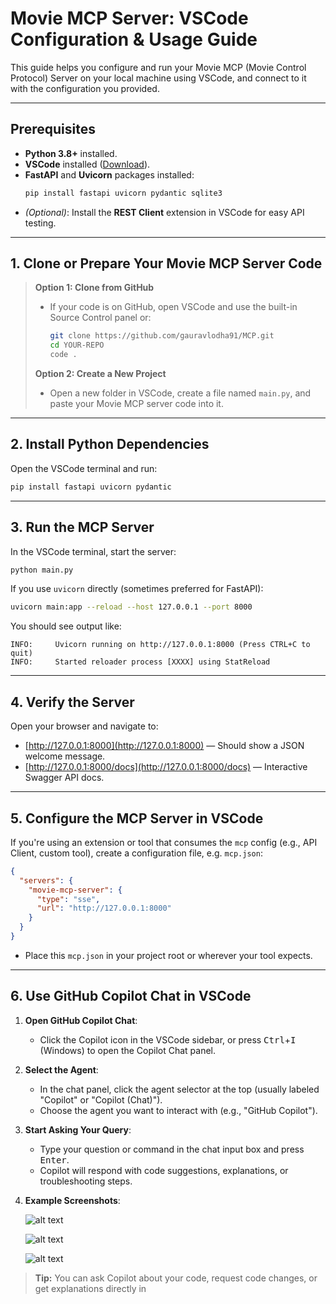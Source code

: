 # Movie MCP Server: VSCode Configuration & Usage Guide

This guide helps you configure and run your Movie MCP (Movie Control Protocol) Server on your local machine using VSCode, and connect to it with the configuration you provided.

---

## Prerequisites

- **Python 3.8+** installed.
- **VSCode** installed ([Download](https://code.visualstudio.com/)).
- **FastAPI** and **Uvicorn** packages installed:
  ```bash
  pip install fastapi uvicorn pydantic sqlite3
  ```
- *(Optional)*: Install the **REST Client** extension in VSCode for easy API testing.

---

## 1. Clone or Prepare Your Movie MCP Server Code

> **Option 1: Clone from GitHub**
>
> - If your code is on GitHub, open VSCode and use the built-in Source Control panel or:
>   ```bash
>   git clone https://github.com/gauravlodha91/MCP.git
>   cd YOUR-REPO
>   code .
>   ```
>
> **Option 2: Create a New Project**
>
> - Open a new folder in VSCode, create a file named `main.py`, and paste your Movie MCP server code into it.

---

## 2. Install Python Dependencies

Open the VSCode terminal and run:

```bash
pip install fastapi uvicorn pydantic
```

---

## 3. Run the MCP Server

In the VSCode terminal, start the server:

```bash
python main.py
```

If you use `uvicorn` directly (sometimes preferred for FastAPI):

```bash
uvicorn main:app --reload --host 127.0.0.1 --port 8000
```

You should see output like:

```
INFO:     Uvicorn running on http://127.0.0.1:8000 (Press CTRL+C to quit)
INFO:     Started reloader process [XXXX] using StatReload
```

---

## 4. Verify the Server

Open your browser and navigate to:

- [http://127.0.0.1:8000](http://127.0.0.1:8000) — Should show a JSON welcome message.
- [http://127.0.0.1:8000/docs](http://127.0.0.1:8000/docs) — Interactive Swagger API docs.

---

## 5. Configure the MCP Server in VSCode

If you're using an extension or tool that consumes the `mcp` config (e.g., API Client, custom tool), create a configuration file, e.g. `mcp.json`:

```json
{
  "servers": {
    "movie-mcp-server": {
      "type": "sse",
      "url": "http://127.0.0.1:8000"
    }
  }
}
```

- Place this `mcp.json` in your project root or wherever your tool expects.

---

## 6. Use GitHub Copilot Chat in VSCode

1. **Open GitHub Copilot Chat**:  
   - Click the Copilot icon in the VSCode sidebar, or press <kbd>Ctrl</kbd>+<kbd>I</kbd> (Windows) to open the Copilot Chat panel.

2. **Select the Agent**:  
   - In the chat panel, click the agent selector at the top (usually labeled "Copilot" or "Copilot (Chat)").
   - Choose the agent you want to interact with (e.g., "GitHub Copilot").

3. **Start Asking Your Query**:  
   - Type your question or command in the chat input box and press <kbd>Enter</kbd>.
   - Copilot will respond with code suggestions, explanations, or troubleshooting steps.

4. **Example Screenshots**:

   ![alt text](image.png)

   ![alt text](image-1.png)

   ![alt text](image-2.png)

> **Tip:** You can ask Copilot about your code, request code changes, or get explanations directly in